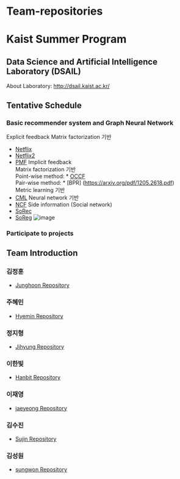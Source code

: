 # Team-repositories

# **Kaist Summer Program**  

## Data Science and Artificial Intelligence Laboratory (DSAIL)
About Laboratory: http://dsail.kaist.ac.kr/

## Tentative Schedule
### Basic recommender system and Graph Neural Network
Explicit feedback
Matrix factorization 기반
* [Netflix](https://dl.acm.org/doi/pdf/10.1145/1401890.1401944)
* [Netflix2](https://datajobs.com/data-science-repo/Recommender-Systems-[Netflix].pdf)
* [PMF](https://papers.nips.cc/paper/2007/file/d7322ed717dedf1eb4e6e52a37ea7bcd-Paper.pdf)
Implicit feedback  
Matrix factorization 기반  
Point-wise method: * [OCCF](http://yifanhu.net/PUB/cf.pdf)  
Pair-wise method: * [BPR] (https://arxiv.org/pdf/1205.2618.pdf)  
Metric learning 기반  
* [CML](http://www.cs.cornell.edu/~ylongqi/paper/HsiehYCLBE17.pdf)
Neural network 기반  
* [NCF](https://arxiv.org/pdf/1708.05031.pdf)
Side information (Social network)
* [SoRec](http://web.cs.ucla.edu/~yzsun/classes/2014Spring_CS7280/Papers/Recommendation/paper_cikm08_sorec_hao.pdf)
* [SoReg](https://dennyzhou.github.io/papers/RSR.pdf)
![image](https://user-images.githubusercontent.com/40378824/123631053-46ff0200-d851-11eb-816c-fe473d95ce00.png)

### Participate to projects


## Team Introduction  
### 김정훈
* [Junghoon Repository](https://github.com/jhkim611/2021_summer_internship)  

### 주혜민  
* [Hyemin Repository](https://github.com/hyemin1826/DSAIL_2021.git)  

### 정지형
* [Jihyung Repository](https://github.com/JhngJng/Summer_Internship_2021)  

### 이한빛
* [Hanbit Repository](https://github.com/hanbitlee/summer_2021)  

### 이재영  
* [jaeyeong Repository](https://github.com/JaeyeongLee1/DSAIL_summer_internship)  

### 김수진  
* [Sujin Repository](https://github.com/sujin53/2021_Summer_Internship)    

### 김성원  
* [sungwon Repository](https://github.com/kpiswon/2021_DSAIL_summer_internship)  
